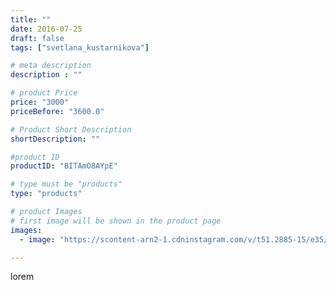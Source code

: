 ```yaml
---
title: ""
date: 2016-07-25
draft: false
tags: ["svetlana_kustarnikova"]

# meta description
description : ""

# product Price
price: "3000"
priceBefore: "3600.0"

# Product Short Description
shortDescription: ""

#product ID
productID: "BITAmO8AYpE"

# type must be "products"
type: "products"

# product Images
# first image will be shown in the product page
images:
  - image: "https://scontent-arn2-1.cdninstagram.com/v/t51.2885-15/e35/13743452_813439345422841_1633076854_n.jpg?se=7&tp=1&_nc_ht=scontent-arn2-1.cdninstagram.com&_nc_cat=101&_nc_ohc=6j_OVtvMplEAX9OFov_&ccb=7-4&oh=2cb64a45a1cb611906ffcc6db4a6142d&oe=60847B03&ig_cache_key=MTMwMjM4NzM0NDYxOTQ0MDcwOA%3D%3D.2-ccb7-4"

---
```

lorem
